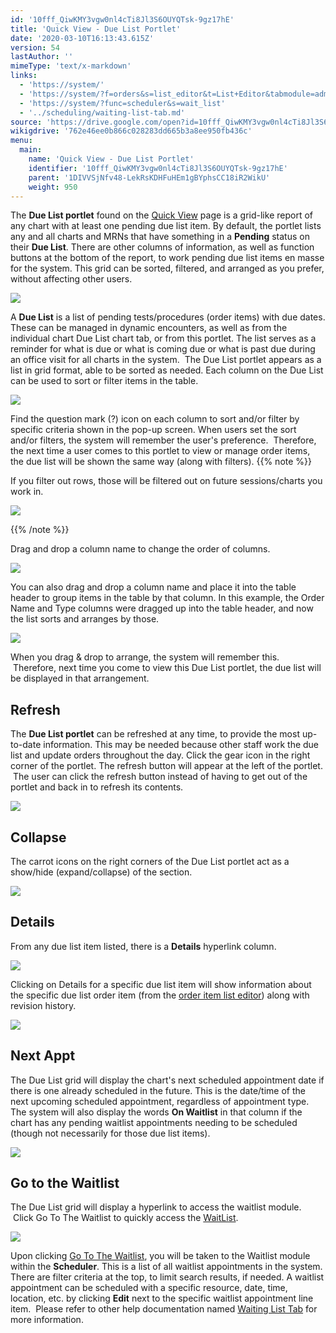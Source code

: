 ```yaml
---
id: '10fff_QiwKMY3vgw0nl4cTi8Jl3S6OUYQTsk-9gz17hE'
title: 'Quick View - Due List Portlet'
date: '2020-03-10T16:13:43.615Z'
version: 54
lastAuthor: ''
mimeType: 'text/x-markdown'
links:
  - 'https://system/'
  - 'https://system/?f=orders&s=list_editor&t=List+Editor&tabmodule=admin&tabselect=Orders-List+Editor'
  - 'https://system/?func=scheduler&s=wait_list'
  - '../scheduling/waiting-list-tab.md'
source: 'https://drive.google.com/open?id=10fff_QiwKMY3vgw0nl4cTi8Jl3S6OUYQTsk-9gz17hE'
wikigdrive: '762e46ee0b866c028283dd665b3a8ee950fb436c'
menu:
  main:
    name: 'Quick View - Due List Portlet'
    identifier: '10fff_QiwKMY3vgw0nl4cTi8Jl3S6OUYQTsk-9gz17hE'
    parent: '1DIVVSjNfv48-LekRsKDHFuHEm1gBYphsCC18iR2WikU'
    weight: 950
---
```

The **Due List portlet** found on the [Quick View](https://system/) page is a grid-like report of any chart with at least one pending due list item. By default, the portlet lists any and all charts and MRNs that have something in a **Pending** status on their **Due List**. There are other columns of information, as well as function buttons at the bottom of the report, to work pending due list items en masse for the system. This grid can be sorted, filtered, and arranged as you prefer, without affecting other users.


![](../quick-view-due-list-portlet.assets/100002010000054B0000011C11D2A3E5A1EC23A9.png)


A **Due List** is a list of pending tests/procedures (order items) with due dates. These can be managed in dynamic encounters, as well as from the individual chart Due List chart tab, or from this portlet. The list serves as a reminder for what is due or what is coming due or what is past due during an office visit for all charts in the system.  The Due List portlet appears as a list in grid format, able to be sorted as needed.
Each column on the Due List can be used to sort or filter items in the table.


![](../quick-view-due-list-portlet.assets/1000020100000498000001918B3ACD5E4CE1463D.png)


Find the question mark (?) icon on each column to sort and/or filter by specific criteria shown in the pop-up screen. When users set the sort and/or filters, the system will remember the user's preference.  Therefore, the next time a user comes to this portlet to view or manage order items, the due list will be shown the same way (along with filters).
{{% note %}}

If you filter out rows, those will be filtered out on future sessions/charts you work in.


![](../quick-view-due-list-portlet.assets/1000020100000203000001962057AC87406EDCF1.png)


{{% /note %}}

Drag and drop a column name to change the order of columns.


![](../quick-view-due-list-portlet.assets/10000201000002BC00000064393A0DB40BB53810.png)


You can also drag and drop a column name and place it into the table header to group items in the table by that column. In this example, the Order Name and Type columns were dragged up into the table header, and now the list sorts and arranges by those.


![](../quick-view-due-list-portlet.assets/1000020100000470000000EB095534EF333FC0B6.png)


When you drag & drop to arrange, the system will remember this.  Therefore, next time you come to view this Due List portlet, the due list will be displayed in that arrangement.  

## **Refresh**

The **Due List portlet** can be refreshed at any time, to provide the most up-to-date information. This may be needed because other staff work the due list and update orders throughout the day. Click the gear icon in the right corner of the portlet. The refresh button will appear at the left of the portlet.  The user can click the refresh button instead of having to get out of the portlet and back in to refresh its contents.


![](../quick-view-due-list-portlet.assets/10000201000004A2000000EBE3DE4290ED71D58E.png)



## **Collapse**

The carrot icons on the right corners of the Due List portlet act as a show/hide (expand/collapse) of the section.


![](../quick-view-due-list-portlet.assets/10000201000004A100000199D29F4BFA904324A7.png)



## **Details**

From any due list item listed, there is a **Details** hyperlink column.  


![](../quick-view-due-list-portlet.assets/10000201000004A100000199B550B2563F06707F.png)


Clicking on Details for a specific due list item will show information about the specific due list order item (from the [order item list editor](https://system/?f=orders&s=list_editor&t=List+Editor&tabmodule=admin&tabselect=Orders-List+Editor)) along with revision history.


![](../quick-view-due-list-portlet.assets/10000201000002DE000000F17E8D6E80EC9B11E1.png)



## **Next Appt**

The Due List grid will display the chart's next scheduled appointment date if there is one already scheduled in the future. This is the date/time of the next upcoming scheduled appointment, regardless of appointment type. The system will also display the words **On Waitlist** in that column if the chart has any pending waitlist appointments needing to be scheduled (though not necessarily for those due list items).


![](../quick-view-due-list-portlet.assets/100002010000049C000001A2D08D8295673E33F5.png)



## **Go to the Waitlist**

The Due List grid will display a hyperlink to access the waitlist module.  Click Go To The Waitlist to quickly access the [WaitList](https://system/?func=scheduler&s=wait_list).


![](../quick-view-due-list-portlet.assets/100002010000049C000001A27A7F210DD0FEB269.png)


Upon clicking [Go To The Waitlist](https://system/?func=scheduler&s=wait_list), you will be taken to the Waitlist module within the **Scheduler**. This is a list of all waitlist appointments in the system. There are filter criteria at the top, to limit search results, if needed. A waitlist appointment can be scheduled with a specific resource, date, time, location, etc. by clicking **Edit** next to the specific waitlist appointment line item.  Please refer to other help documentation named [Waiting List Tab](../scheduling/waiting-list-tab.md) for more information.

